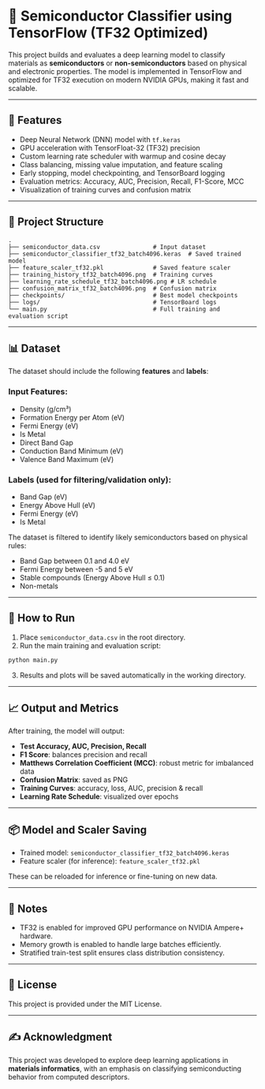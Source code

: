 # 🧠 Semiconductor Classifier using TensorFlow (TF32 Optimized)

This project builds and evaluates a deep learning model to classify materials as **semiconductors** or **non-semiconductors** based on physical and electronic properties. The model is implemented in TensorFlow and optimized for TF32 execution on modern NVIDIA GPUs, making it fast and scalable.

---

## 🚀 Features

- Deep Neural Network (DNN) model with `tf.keras`
- GPU acceleration with TensorFloat-32 (TF32) precision
- Custom learning rate scheduler with warmup and cosine decay
- Class balancing, missing value imputation, and feature scaling
- Early stopping, model checkpointing, and TensorBoard logging
- Evaluation metrics: Accuracy, AUC, Precision, Recall, F1-Score, MCC
- Visualization of training curves and confusion matrix

---

## 📁 Project Structure

```
.
├── semiconductor_data.csv               # Input dataset
├── semiconductor_classifier_tf32_batch4096.keras  # Saved trained model
├── feature_scaler_tf32.pkl              # Saved feature scaler
├── training_history_tf32_batch4096.png  # Training curves
├── learning_rate_schedule_tf32_batch4096.png # LR schedule
├── confusion_matrix_tf32_batch4096.png  # Confusion matrix
├── checkpoints/                         # Best model checkpoints
├── logs/                                # TensorBoard logs
└── main.py                              # Full training and evaluation script
```

---

## 📊 Dataset

The dataset should include the following **features** and **labels**:

### Input Features:
- Density (g/cm³)
- Formation Energy per Atom (eV)
- Fermi Energy (eV)
- Is Metal
- Direct Band Gap
- Conduction Band Minimum (eV)
- Valence Band Maximum (eV)

### Labels (used for filtering/validation only):
- Band Gap (eV)
- Energy Above Hull (eV)
- Fermi Energy (eV)
- Is Metal

The dataset is filtered to identify likely semiconductors based on physical rules:
- Band Gap between 0.1 and 4.0 eV
- Fermi Energy between -5 and 5 eV
- Stable compounds (Energy Above Hull ≤ 0.1)
- Non-metals

---

## 🧪 How to Run

1. Place `semiconductor_data.csv` in the root directory.
2. Run the main training and evaluation script:

```bash
python main.py
```

3. Results and plots will be saved automatically in the working directory.

---

## 📈 Output and Metrics

After training, the model will output:

- **Test Accuracy, AUC, Precision, Recall**
- **F1 Score**: balances precision and recall
- **Matthews Correlation Coefficient (MCC)**: robust metric for imbalanced data
- **Confusion Matrix**: saved as PNG
- **Training Curves**: accuracy, loss, AUC, precision & recall
- **Learning Rate Schedule**: visualized over epochs

---

## 📦 Model and Scaler Saving

- Trained model: `semiconductor_classifier_tf32_batch4096.keras`
- Feature scaler (for inference): `feature_scaler_tf32.pkl`

These can be reloaded for inference or fine-tuning on new data.

---

## 📌 Notes

- TF32 is enabled for improved GPU performance on NVIDIA Ampere+ hardware.
- Memory growth is enabled to handle large batches efficiently.
- Stratified train-test split ensures class distribution consistency.

---

## 📜 License

This project is provided under the MIT License.

---

## ✍️ Acknowledgment

This project was developed to explore deep learning applications in **materials informatics**, with an emphasis on classifying semiconducting behavior from computed descriptors.